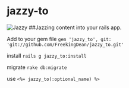 # jazzy-to
![Jazzy](http://mobilityscootersdir.com/img-big/80.jpg)
##Jazzing content into your rails app.


Add to your gem file
`gem 'jazzy_to', git: 'git://github.com/FreekingDean/jazzy_to.git'`

install
`rails g jazzy_to:install`

migrate
`rake db:migrate`

use
`<%= jazzy_to(:optional_name) %>`
